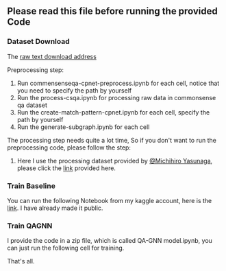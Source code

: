 ## Please read this file before running the provided Code

### Dataset Download

The [raw text download address](https://github.com/michiyasunaga/qagnn/blob/main/download_raw_data.sh "Check this file in Github")

Preprocessing step:  

1. Run commensenseqa-cpnet-preprocess.ipynb for each cell, notice that you need to specify the path by yourself
2. Run the process-csqa.ipynb for processing raw data in commonsense qa dataset
3. Run the create-match-pattern-cpnet.ipynb for each cell, specify the path by yourself
4. Run the generate-subgraph.ipynb for each cell

The processing step needs quite a lot time, So if you don't want to run the preprocessing code, please follow the step:

1. Here I use the processing dataset provided by [@Michihiro Yasunaga](https://github.com/michiyasunaga/qagnn "Github repository"), please click the [link](https://nlp.stanford.edu/projects/myasu/QAGNN/data_preprocessed_release.zip "Download address") provided here.

### Train Baseline

You can run the following Notebook from my kaggle account, here is the [link](https://www.kaggle.com/code/eldestinofeng/baseline-qa "My kaggle notebook"). I have already made it public.

### Train QAGNN

I provide the code in a zip file, which is called QA-GNN model.ipynb, you can just run the following cell for training.

That's all.

